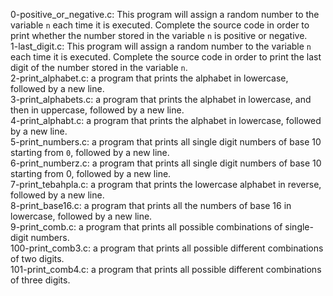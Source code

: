 0-positive_or_negative.c: This program will assign a random number to the variable ```n``` each time it is executed. Complete the source code in order to print whether the number stored in the variable ```n``` is positive or negative.
<br>1-last_digit.c: This program will assign a random number to the variable ```n``` each time it is executed. Complete the source code in order to print the last digit of the number stored in the variable ```n```.
<br>2-print_alphabet.c: a program that prints the alphabet in lowercase, followed by a new line.
<br>3-print_alphabets.c: a program that prints the alphabet in lowercase, and then in uppercase, followed by a new line.
<br>4-print_alphabt.c: a program that prints the alphabet in lowercase, followed by a new line.
<br>5-print_numbers.c: a program that prints all single digit numbers of base 10 starting from ```0```, followed by a new line.
<br>6-print_numberz.c: a program that prints all single digit numbers of base 10 starting from 0, followed by a new line.
<br>7-print_tebahpla.c:  a program that prints the lowercase alphabet in reverse, followed by a new line.
<br>8-print_base16.c: a program that prints all the numbers of base 16 in lowercase, followed by a new line.
<br>9-print_comb.c: a program that prints all possible combinations of single-digit numbers.
<br>100-print_comb3.c: a program that prints all possible different combinations of two digits.
<br>101-print_comb4.c: a program that prints all possible different combinations of three digits.
